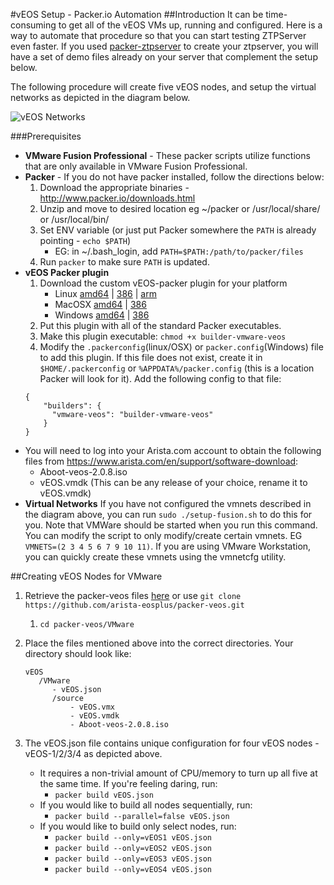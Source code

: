 #vEOS Setup - Packer.io Automation
##Introduction
It can be time-consuming to get all of the vEOS VMs up, running and configured.
Here is a way to automate that procedure so that you can start testing ZTPServer even faster.
If you used [packer-ztpserver](https://github.com/arista-eosplus/packer-ztpserver) to create your ztpserver, you will have a set of demo files already on your server that complement the setup below.

The following procedure will create five vEOS nodes,
and setup the virtual networks as depicted in the diagram below.

![vEOS Networks](https://raw.githubusercontent.com/arista-eosplus/packer-veos/master/gh-pages/images/vEOS-spine-leaf-vmware.jpg)

###Prerequisites

 * **VMware Fusion Professional** - These packer scripts utilize functions that are only available in VMware Fusion Professional.
 * **Packer** - If you do not have packer installed, follow the directions below:
    1. Download the appropriate binaries - http://www.packer.io/downloads.html
    2. Unzip and move to desired location eg ~/packer or /usr/local/share/ or /usr/local/bin/
    3. Set ENV variable (or just put Packer somewhere the ```PATH``` is already pointing - ```echo $PATH```)
        * EG: in ~/.bash_login, add ```PATH=$PATH:/path/to/packer/files```
    4. Run ```packer``` to make sure ```PATH``` is updated.
 * **vEOS Packer plugin**
    1. Download the custom vEOS-packer plugin for your platform
        * Linux [amd64](https://www.dropbox.com/s/jbzggphvtnyivh4/builder-vmware-veos_linux_amd64.tar.gz) | [386](https://www.dropbox.com/s/idvjnccerlyzhyg/builder-vmware-veos_linux_386.tar.gz) | [arm](https://www.dropbox.com/s/ahn9rolkm1quaur/builder-vmware-veos_linux_arm.tar.gz)
        * MacOSX [amd64](https://www.dropbox.com/s/n6jntdm5cdfjlup/builder-vmware-veos_darwin_amd64.zip) | [386](https://www.dropbox.com/s/x8yd388jtk5tm9r/builder-vmware-veos_darwin_386.zip)
        * Windows [amd64](https://www.dropbox.com/s/icexa67o1uq6byn/builder-vmware-veos_windows_amd64.zip) | [386](https://www.dropbox.com/s/pm58fsf43106lnx/builder-vmware-veos_windows_386.zip)
    2. Put this plugin with all of the standard Packer executables.
    3. Make this plugin executable: ```chmod +x builder-vmware-veos```
    4. Modify the ```.packerconfig```(linux/OSX) or ```packer.config```(Windows) file to add this plugin.  If this file does not exist, create it in ```$HOME/.packerconfig``` or ```%APPDATA%/packer.config``` (this is a location Packer will look for it). Add the following config to that file:
    ```
    {
        "builders": {
          "vmware-veos": "builder-vmware-veos"
        }
    }
    ```
 * You will need to log into your Arista.com account to obtain the following files from https://www.arista.com/en/support/software-download:
     * Aboot-veos-2.0.8.iso
     * vEOS.vmdk (This can be any release of your choice, rename it to vEOS.vmdk)
 * **Virtual Networks**
     If you have not configured the vmnets described in the diagram above, you can run ```sudo ./setup-fusion.sh``` to do this for you. Note that VMWare should be started when you run this command.  You can modify the script to only modify/create certain vmnets.
     EG ```VMNETS=(2 3 4 5 6 7 9 10 11)```.  If you are using VMware Workstation, you can quickly create these vmnets using the vmnetcfg utility.

##Creating vEOS Nodes for VMware
1. Retrieve the packer-veos files [here](https://github.com/arista-eosplus/packer-veos/archive/master.zip) or use ```git clone https://github.com/arista-eosplus/packer-veos.git```
    1. ```cd packer-veos/VMware```
2. Place the files mentioned above into the correct directories. Your directory should look like:

    ```
    vEOS
       /VMware
          - vEOS.json
          /source
              - vEOS.vmx
              - vEOS.vmdk
              - Aboot-veos-2.0.8.iso
    ```
3. The vEOS.json file contains unique configuration for four vEOS nodes - vEOS-1/2/3/4 as depicted above.
    * It requires a non-trivial amount of CPU/memory to turn up all five at the same time.  If you're feeling daring, run:
        * ```packer build vEOS.json```
    * If you would like to build all nodes sequentially, run:
        * ```packer build --parallel=false vEOS.json```
    * If you would like to build only select nodes, run:
        * ```packer build --only=vEOS1 vEOS.json```
        * ```packer build --only=vEOS2 vEOS.json```
        * ```packer build --only=vEOS3 vEOS.json```
        * ```packer build --only=vEOS4 vEOS.json```
